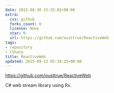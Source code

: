 ```yaml
---
date: 2015-08-30 15:25:02+00:00
extra:
  css: github
  forks_count: 0
  license: None
  star: 0
  url: https://github.com/ousttrue/ReactiveWeb
tags:
- repository
- CSharp
title: ReactiveWeb
updated: 2015-09-13 05:18:25+00:00
---
```


<https://github.com/ousttrue/ReactiveWeb>

C# web stream library using Rx.

